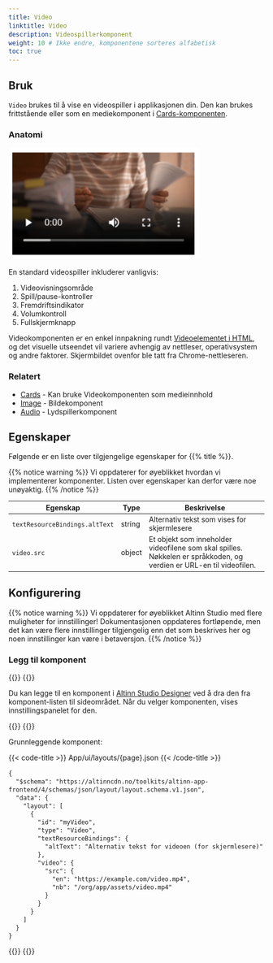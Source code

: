 ```yaml
---
title: Video
linktitle: Video
description: Videospillerkomponent
weight: 10 # Ikke endre, komponentene sorteres alfabetisk
toc: true
---
```


## Bruk

`Video` brukes til å vise en videospiller i applikasjonen din. Den kan brukes frittstående eller som en
mediekomponent i [Cards-komponenten](../cards).

### Anatomi

![Video-komponent](./video-component.png)

En standard videospiller inkluderer vanligvis:

1. Videovisningsområde
2. Spill/pause-kontroller
3. Fremdriftsindikator
4. Volumkontroll
5. Fullskjermknapp

Videokomponenten er en enkel innpakning rundt [Videoelementet i HTML](https://developer.mozilla.org/en-US/docs/Web/HTML/Element/video),
og det visuelle utseendet vil variere avhengig av nettleser, operativsystem og andre faktorer.
Skjermbildet ovenfor ble tatt fra Chrome-nettleseren.

### Relatert

- [Cards](../cards) - Kan bruke Videokomponenten som medieinnhold
- [Image](../image) - Bildekomponent
- [Audio](../audio) - Lydspillerkomponent

## Egenskaper

Følgende er en liste over tilgjengelige egenskaper for {{% title %}}.

{{% notice warning %}}
Vi oppdaterer for øyeblikket hvordan vi implementerer komponenter. Listen over egenskaper kan derfor være noe unøyaktig.
{{% /notice %}}

| **Egenskap**                   | **Type** | **Beskrivelse**                                                                                                         |
|--------------------------------|----------|-------------------------------------------------------------------------------------------------------------------------|
| `textResourceBindings.altText` | string   | Alternativ tekst som vises for skjermlesere                                                                             |
| `video.src`                    | object   | Et objekt som inneholder videofilene som skal spilles. Nøkkelen er språkkoden, og verdien er URL-en til videofilen.     |

## Konfigurering

{{% notice warning %}}
Vi oppdaterer for øyeblikket Altinn Studio med flere muligheter for innstillinger!
 Dokumentasjonen oppdateres fortløpende, men det kan være flere innstillinger tilgjengelig enn det som beskrives her
og noen innstillinger kan være i betaversjon.
{{% /notice %}}

### Legg til komponent

{{<content-version-selector classes="border-box">}}
{{<content-version-container version-label="Altinn Studio Designer">}}

Du kan legge til en komponent i [Altinn Studio Designer](/nb/altinn-studio/getting-started/) ved å dra den fra
komponent-listen til sideområdet.
Når du velger komponenten, vises innstillingspanelet for den.

{{</content-version-container>}}
{{<content-version-container version-label="Kode">}}

Grunnleggende komponent:

{{< code-title >}}
App/ui/layouts/{page}.json
{{< /code-title >}}

```json{hl_lines="6-"}
{
  "$schema": "https://altinncdn.no/toolkits/altinn-app-frontend/4/schemas/json/layout/layout.schema.v1.json",
  "data": {
    "layout": [
      {
        "id": "myVideo",
        "type": "Video",
        "textResourceBindings": {
          "altText": "Alternativ tekst for videoen (for skjermlesere)"
        },
        "video": {
          "src": {
            "en": "https://example.com/video.mp4",
            "nb": "/org/app/assets/video.mp4"
          }
        }
      }
    ]
  }
}
```

{{</content-version-container>}}
{{</content-version-selector>}}

